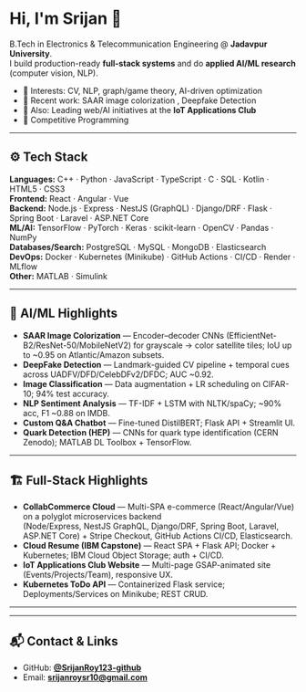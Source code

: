 # Hi, I'm Srijan 👋

B.Tech in Electronics & Telecommunication Engineering @ **Jadavpur University**.  
I build production-ready **full-stack systems** and do **applied AI/ML research** (computer vision, NLP).  

- 🧠 Interests: CV, NLP, graph/game theory, AI-driven optimization
- 🧪 Recent work: SAAR image colorization , Deepfake Detection
- 🧰 Also: Leading web/AI initiatives at the **IoT Applications Club**
- 🧗 Competitive Programming
---

## ⚙️ Tech Stack

**Languages:** C++ · Python · JavaScript · TypeScript · C · SQL · Kotlin · HTML5 · CSS3  
**Frontend:** React · Angular · Vue  
**Backend:** Node.js · Express · NestJS (GraphQL) · Django/DRF · Flask · Spring Boot · Laravel · ASP.NET Core  
**ML/AI:** TensorFlow · PyTorch · Keras · scikit-learn · OpenCV · Pandas · NumPy  
**Databases/Search:** PostgreSQL · MySQL · MongoDB · Elasticsearch  
**DevOps:** Docker · Kubernetes (Minikube) · GitHub Actions · CI/CD · Render · MLflow  
**Other:** MATLAB · Simulink

---

## 🧪 AI/ML Highlights

- **SAAR Image Colorization** — Encoder–decoder CNNs (EfficientNet-B2/ResNet-50/MobileNetV2) for grayscale → color satellite tiles; IoU up to ~0.95 on Atlantic/Amazon subsets.
- **DeepFake Detection** — Landmark-guided CV pipeline + temporal cues across UADFV/DFD/CelebDFv2/DFDC; AUC ~0.92.
- **Image Classification** — Data augmentation + LR scheduling on CIFAR-10; 94% test accuracy.
- **NLP Sentiment Analysis** — TF-IDF + LSTM with NLTK/spaCy; ~90% acc, F1 ~0.88 on IMDB.
- **Custom Q&A Chatbot** — Fine-tuned DistilBERT; Flask API + Streamlit UI.
- **Quark Detection (HEP)** — CNNs for quark type identification (CERN Zenodo); MATLAB DL Toolbox + TensorFlow.

---

## 🏗️ Full-Stack Highlights

- **CollabCommerce Cloud** — Multi-SPA e-commerce (React/Angular/Vue) on a polyglot microservices backend  
  (Node/Express, NestJS GraphQL, Django/DRF, Spring Boot, Laravel, ASP.NET Core) + Stripe Checkout, GitHub Actions CI/CD, Elasticsearch.
- **Cloud Resume (IBM Capstone)** — React SPA + Flask API; Docker + Kubernetes; IBM Cloud Object Storage; auth + CI/CD.
- **IoT Applications Club Website** — Multi-page GSAP-animated site (Events/Projects/Team), responsive UX.
- **Kubernetes ToDo API** — Containerized Flask service; Deployments/Services on Minikube; REST CRUD.

---


---

## 📬 Contact & Links

- GitHub: **[@SrijanRoy123-github](https://github.com/SrijanRoy123-github)**
- Email: **srijanroysr10@gmail.com**

